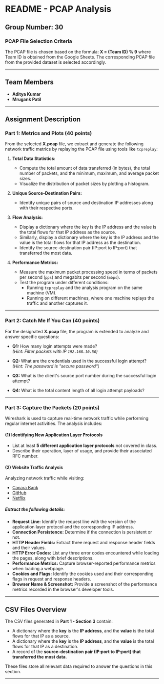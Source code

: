 # README - PCAP Analysis

## Group Number: 30

### **PCAP File Selection Criteria**
The PCAP file is chosen based on the formula:
**X = (Team ID) % 9**
where Team ID is obtained from the Google Sheets. The corresponding PCAP file from the provided dataset is selected accordingly.

---

## **Team Members**
- **Aditya Kumar**  
- **Mrugank Patil**

---

## **Assignment Description**

### **Part 1: Metrics and Plots (40 points)**
From the selected **X.pcap** file, we extract and generate the following network traffic metrics by replaying the PCAP file using tools like `tcpreplay`:

1. **Total Data Statistics:**
   - Compute the total amount of data transferred (in bytes), the total number of packets, and the minimum, maximum, and average packet sizes.
   - Visualize the distribution of packet sizes by plotting a histogram.

2. **Unique Source-Destination Pairs:**
   - Identify unique pairs of source and destination IP addresses along with their respective ports.

3. **Flow Analysis:**
   - Display a dictionary where the key is the IP address and the value is the total flows for that IP address as the source.
   - Similarly, display a dictionary where the key is the IP address and the value is the total flows for that IP address as the destination.
   - Identify the source-destination pair (IP:port to IP:port) that transferred the most data.

4. **Performance Metrics:**
   - Measure the maximum packet processing speed in terms of packets per second (`pps`) and megabits per second (`mbps`).
   - Test the program under different conditions:
     - Running `tcpreplay` and the analysis program on the same machine (VM).
     - Running on different machines, where one machine replays the traffic and another captures it.

---

### **Part 2: Catch Me If You Can (40 points)**
For the designated **X.pcap** file, the program is extended to analyze and answer specific questions:

- **Q1:** How many login attempts were made?  
  _(Hint: Filter packets with IP `192.168.10.50`)_

- **Q2:** What are the credentials used in the successful login attempt?  
  _(Hint: The password is "secure password")_

- **Q3:** What is the client's source port number during the successful login attempt?

- **Q4:** What is the total content length of all login attempt payloads?

---

### **Part 3: Capture the Packets (20 points)**
Wireshark is used to capture real-time network traffic while performing regular internet activities. The analysis includes:

#### **(1) Identifying New Application Layer Protocols**
- List at least **5 different application layer protocols** not covered in class.
- Describe their operation, layer of usage, and provide their associated RFC number.

#### **(2) Website Traffic Analysis**
Analyzing network traffic while visiting:
- [Canara Bank](https://canarabank.in)
- [GitHub](https://github.com)
- [Netflix](https://netflix.com)

##### **Extract the following details:**
- **Request Line:** Identify the request line with the version of the application layer protocol and the corresponding IP address.
- **Connection Persistence:** Determine if the connection is persistent or not.
- **HTTP Header Fields:** Extract three request and response header fields and their values.
- **HTTP Error Codes:** List any three error codes encountered while loading the pages, along with brief descriptions.
- **Performance Metrics:** Capture browser-reported performance metrics when loading a webpage.
- **Cookies and Flags:** Identify the cookies used and their corresponding flags in request and response headers.
- **Browser Name & Screenshot:** Provide a screenshot of the performance metrics recorded in the browser's developer tools.

---

## **CSV Files Overview**
The CSV files generated in **Part 1 - Section 3** contain:
- A dictionary where the **key** is the **IP address**, and the **value** is the total flows for that IP as a source.
- A dictionary where the **key** is the **IP address**, and the **value** is the total flows for that IP as a destination.
- A record of the **source-destination pair (IP:port to IP:port) that transferred the most data.**

These files store all relevant data required to answer the questions in this section.

---
